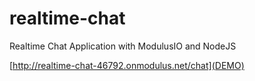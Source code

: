 # realtime-chat
Realtime Chat Application with ModulusIO and NodeJS

[http://realtime-chat-46792.onmodulus.net/chat](DEMO)
